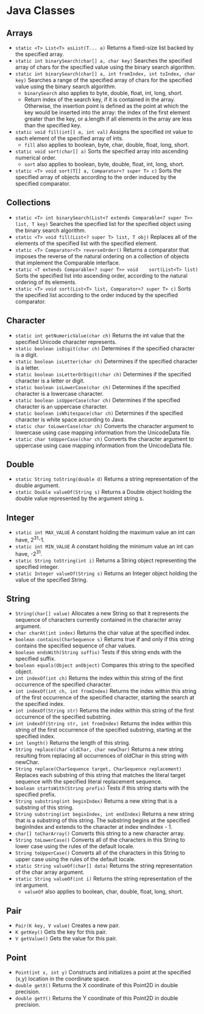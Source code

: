 # Java Classes
## Arrays
* `static <T> List<T> asList(T... a)` Returns a fixed-size list backed by the specified array.
* `static int binarySearch(char[] a, char key)` Searches the specified array of chars for the specified value using the binary search algorithm.
* `static int binarySearch(char[] a, int fromIndex, int toIndex, char key)` Searches a range of the specified array of chars for the specified value using the binary search algorithm.
  * `binarySearch` also applies to byte, double, float, int, long, short.
  * Return index of the search key, if it is contained in the array. Otherwise, the insertion point is defined as the point at which the key would be inserted into the array: the index of the first element greater than the key, or a.length if all elements in the array are less than the specified key.
* `static void fill(int[] a, int val)` Assigns the specified int value to each element of the specified array of ints.
  * `fill` also applies to boolean, byte, char, double, float, long, short.
* `static void sort(char[] a)` Sorts the specified array into ascending numerical order.
  * `sort` also applies to boolean, byte, double, float, int, long, short.
* `static <T> void sort(T[] a, Comparator<? super T> c)` Sorts the specified array of objects according to the order induced by the specified comparator.
## Collections
* `static <T> int binarySearch(List<? extends Comparable<? super T>> list, T key)` Searches the specified list for the specified object using the binary search algorithm.
* `static <T> void fill(List<? super T> list, T obj)` Replaces all of the elements of the specified list with the specified element.
* `static <T> Comparator<T> reverseOrder()` Returns a comparator that imposes the reverse of the natural ordering on a collection of objects that implement the Comparable interface.
* `static <T extends Comparable<? super T>> void	sort(List<T> list)` Sorts the specified list into ascending order, according to the natural ordering of its elements.
* `static <T> void sort(List<T> list, Comparator<? super T> c)` Sorts the specified list according to the order induced by the specified comparator.
## Character
* `static int getNumericValue(char ch)` Returns the int value that the specified Unicode character represents.
* `static boolean isDigit(char ch)` Determines if the specified character is a digit.
* `static boolean isLetter(char ch)` Determines if the specified character is a letter.
* `static boolean isLetterOrDigit(char ch)` Determines if the specified character is a letter or digit.
* `static boolean isLowerCase(char ch)` Determines if the specified character is a lowercase character.
* `static boolean isUpperCase(char ch)` Determines if the specified character is an uppercase character.
* `static boolean isWhitespace(char ch)` Determines if the specified character is white space according to Java.
* `static char toLowerCase(char ch)` Converts the character argument to lowercase using case mapping information from the UnicodeData file.
* `static char toUpperCase(char ch)` Converts the character argument to uppercase using case mapping information from the UnicodeData file.
## Double
* `static String toString(double d)` Returns a string representation of the double argument.
* `static Double valueOf(String s)` Returns a Double object holding the double value represented by the argument string s.
## Integer
* `static int MAX_VALUE` A constant holding the maximum value an int can have, 2<sup>31</sup>-1.
* `static int MIN_VALUE` A constant holding the minimum value an int can have, -2<sup>31</sup>.
* `static String toString(int i)` Returns a String object representing the specified integer.
* `static Integer valueOf(String s)` Returns an Integer object holding the value of the specified String.
## String
* `String(char[] value)` Allocates a new String so that it represents the sequence of characters currently contained in the character array argument.
* `char charAt(int index)` Returns the char value at the specified index.
* `boolean contains(CharSequence s)` Returns true if and only if this string contains the specified sequence of char values.
* `boolean endsWith(String suffix)` Tests if this string ends with the specified suffix.
* `boolean equals(Object anObject)` Compares this string to the specified object.
* `int indexOf(int ch)` Returns the index within this string of the first occurrence of the specified character.
* `int indexOf(int ch, int fromIndex)` Returns the index within this string of the first occurrence of the specified character, starting the search at the specified index.
* `int indexOf(String str)` Returns the index within this string of the first occurrence of the specified substring.
* `int indexOf(String str, int fromIndex)` Returns the index within this string of the first occurrence of the specified substring, starting at the specified index.
* `int length()` Returns the length of this string.
* `String replace(char oldChar, char newChar)` Returns a new string resulting from replacing all occurrences of oldChar in this string with newChar.
* `String replace(CharSequence target, CharSequence replacement)` Replaces each substring of this string that matches the literal target sequence with the specified literal replacement sequence.
* `boolean startsWith(String prefix)` Tests if this string starts with the specified prefix.
* `String substring(int beginIndex)` Returns a new string that is a substring of this string.
* `String substring(int beginIndex, int endIndex)` Returns a new string that is a substring of this string. The substring begins at the specified beginIndex and extends to the character at index endIndex - 1. 
* `char[] toCharArray()` Converts this string to a new character array.
* `String toLowerCase()` Converts all of the characters in this String to lower case using the rules of the default locale.
* `String toUpperCase()` Converts all of the characters in this String to upper case using the rules of the default locale.
* `static String valueOf(char[] data)` Returns the string representation of the char array argument.
* `static String valueOf(int i)` Returns the string representation of the int argument.
  * `valueOf` also applies to boolean, char, double, float, long, short.
## Pair
* `Pair(K key, V value)` Creates a new pair.
* `K getKey()` Gets the key for this pair.
* `V getValue()` Gets the value for this pair.
## Point
* `Point(int x, int y)` Constructs and initializes a point at the specified (x,y) location in the coordinate space.
* `double getX()` Returns the X coordinate of this Point2D in double precision.
* `double getY()` Returns the Y coordinate of this Point2D in double precision.
